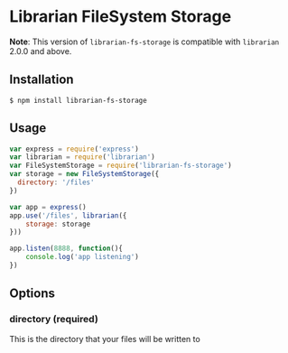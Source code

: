 # Librarian FileSystem Storage

**Note**: This version of `librarian-fs-storage` is compatible with `librarian` 2.0.0 and above.

## Installation

```
$ npm install librarian-fs-storage
```

## Usage

```js
var express = require('express')
var librarian = require('librarian')
var FileSystemStorage = require('librarian-fs-storage')
var storage = new FileSystemStorage({
  directory: '/files'
})

var app = express()
app.use('/files', librarian({
    storage: storage
}))

app.listen(8888, function(){
    console.log('app listening')
})
```

## Options

### directory (required)

This is the directory that your files will be written to
